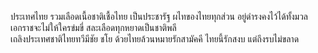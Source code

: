 ประเทศไทย รวมเลือดเนื้อชาติเชื้อไทย
เป็นประชารัฐ
ผไทของไทยทุกส่วน
อยู่ดำรงคงไว้ได้ทั้งมวล
เอกราชจะไม่ให้ใครข่มขี่
สละเลือดทุกหยาดเป็นชาติพลี	
เถลิงประเทศชาติไทยทวีมีชัย 
ชโย
ด้วยไทยล้วนหมายรักสามัคคี
ไทยนี้รักสงบ
แต่ถึงรบไม่ขลาด
